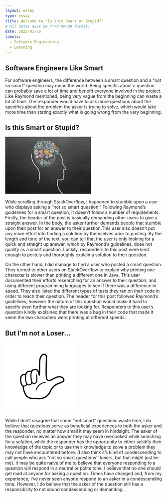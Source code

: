 ```yaml
---
layout: essay
type: essay
title: Welcome to "Is this Smart or Stupid?"
# All dates must be YYYY-MM-DD format!
date: 2022-01-26
labels:
  - Software Engineering
  - Learning
---
```


## Software Engineers Like Smart
For software engineers, the difference between a smart question and a “not so smart” question may mean the world. Being specific about a question can probably save a lot of time and benefit everyone involved in the project. Like Raymond mentioned, being very vague from the beginning can waste a lot of time. The responder would have to ask more questions about the specifics about the problem the asker is trying to solve, which would take more time than stating exactly what is going wrong from the very beginning. 
  
## Is this Smart or Stupid?

<div class="ui small rounded images">
  <img class="ui image" src="../images/gameshow.jpg">
</div>

While scrolling through StackOverflow, I happened to stumble upon a user who displays asking a “not so smart question.” Following Raymond’s guidelines for a smart question, it doesn’t follow a number of requirements. Firstly, the header of the post is basically demanding other users to give a straight answer. In the body, the asker further demands people that stumble upon their post for an answer to their question.This user also doesn’t put any more effort into finding a solution by themselves prior to posting. By the length and tone of the text, you can tell that the user is only looking for a quick and straight up answer, which by Raymond’s guidelines, does not qualify as a smart question. Luckily, responders to this post were kind enough to politely and thoroughly explain a solution to their question.

On the other hand, I did manage to find a user who posted a smart question. They turned to other users on StackOverflow to explain why printing one character is slower than printing a different one in Java. This user documented their efforts researching for an answer to their question, and using different programming languages to see if there was a difference in speed. They also listed the different types of tests they ran on their code in order to reach their question. The header for this post followed Raymond’s guidelines, however the nature of this question would make it hard to specify even further what they are looking for. Responders to this user’s question kindly explained that there was a bug in their code that made it seem the two characters were printing at different speeds.


## But I'm not a Loser...

<div class="ui small rounded images">
  <img class="ui image" src="../images/loser.png">
</div>

While I don’t disagree that some “not smart” questions waste time, I do believe that questions serve as beneficial experiences to both the asker and the responder, no matter how small it may seem in hindsight. The asker of the question receives an answer they may have overlooked while searching for a solution, while the responder has the opportunity to either solidify their knowledge of the topic or to use their knowledge to solve a problem they may not have encountered before. (I also think it’s kind of condescending to call people who ask “not so smart questions'' losers, but that might just be me). It may be quite naive of me to believe that everyone responding to a question will respond in a neutral or polite tone, I believe that no one should get mad at anyone for asking a question. Times have changed and, from my experience, I’ve never seen anyone respond to an asker in a condescending tone. However, I do believe that the asker of the question still has a responsibility to not sound condescending or demanding.
